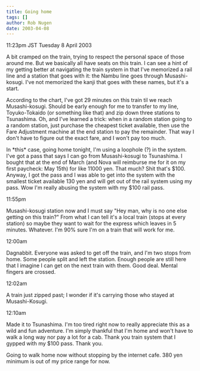 ```yaml
---
title: Going home
tags: []
author: Rob Nugen
date: 2003-04-08
---
```


<p class=date>11:23pm JST Tuesday 8 April 2003</p>

<p>A bit cramped on the train, trying to respect the personal space of
those around me.  But we basically all have seats on this train.  I
can see a hint of my getting better at navigating the train system in
that I've memorized a rail line and a station that goes with it: the
Nambu line goes through Musashi-kosugi.  I've not memorized the kanji
that goes with these names, but it's a start.</p>

<p>According to the chart, I've got 29 minutes on this train til we
reach Musashi-kosugi.  Should be early enough for me to transfer to my
line, Toyuko-Tokaido (or something like that) and zip down three
stations to Tsunashima.  Oh, and I've learned a trick:  when in a
random station going to a random station, just purchase the cheapest
ticket available, then use the Fare Adjustment machine at the end
station to pay the remainder.  That way I don't have to figure out the
exact fare, and I won't pay too much.</p>

<p>In *this* case, going home tonight, I'm using a loophole (?) in the
system.  I've got a pass that says I can go from Musashi-kosugi to
Tsunashima.  I bought that at the end of March (and Nova will
reimburse me for it on my first paycheck: May 15th) for like 11000
yen.  That much?  Shit that's $100.  Anyway, I got the pass and I was
able to get into the system with the smallest ticket available 130 yen
and will get out of the rail system using my pass.  Wow I'm really
abusing the system with my $100 rail pass.</p>

<p class=date>11:55pm</p>

<p>Musashi-kosugi station now and I must say "Hey man, why is no one
else getting on this train?"  From what I can tell it's a local train
(stops at every station) so maybe they want to wait for the express
which leaves in 5 minutes.  Whatever.  I'm 90% sure I'm on a train
that will work for me.</p>

<p class=date>12:00am</p>

<p>Dagnabbit.  Everyone was asked to get off the train, and I'm two
stops from home.  Some people split and left the station.  Enough
people are still here that I imagine I can get on the next train with
them.  Good deal.  Mental fingers are crossed.</p>

<p class=date>12:02am</p>

<p>A train just zipped past; I wonder if it's carrying those who
stayed at Musashi-Kosugi.</p>

<p class=date>12:10am</p>

<p>Made it to Tsunashima.  I'm too tired right now to really
appreciate this as a wild and fun adventure.  I'm simply thankful that
I'm home and won't have to walk a long way nor pay a lot for a cab.
Thank you train system that I gypped with my $100 pass.  Thank
you.</p>

<p>Going to walk home now without stopping by the internet cafe.  380
yen minimum is out of my price range for now.</p>
